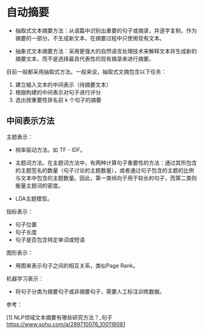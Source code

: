 # 自动摘要

+ 抽取式文本摘要方法：从语篇中识别出重要的句子或摘录，并逐字复制，作为摘要的一部分。不生成新文本，在摘要过程中只使用现有文本。

+ 抽象式文本摘要方法：采用更强大的自然语言处理技术来解释文本并生成新的摘要文本，而不是选择最具代表性的现有摘录来进行摘要。

目前一般都采用抽取式方法。一般来说，抽取式文摘包含以下任务：

1. 建立输入文本的中间表示（待摘要文本）
2. 根据构建的中间表示对句子进行评分
3. 选出按重要性排名前 k 个句子的摘要

## 中间表示方法

主题表示：

+ 频率驱动方法。如 TF - IDF。
+ 主题词方法。在主题词方法中，有两种计算句子重要性的方法：通过其所包含的主题签名的数量（句子讨论的主题数量），或者通过句子包含的主题的比例与文本中包含的主题数量。因此，第一类倾向于用于较长的句子，而第二类则衡量主题词的密度。

+ LDA主题模型。

指标表示：

+ 句子位置
+ 句子长度
+ 句子是否包含特定单词或短语

图形表示：

+ 用图来表示句子之间的相互关系，类似Page Rank。

机器学习表示：

+ 将句子分类为摘要句子或非摘要句子，需要人工标注训练数据。



参考：

[1] NLP领域文本摘要有哪些研究方法？_句子
https://www.sohu.com/a/289710076_100118081